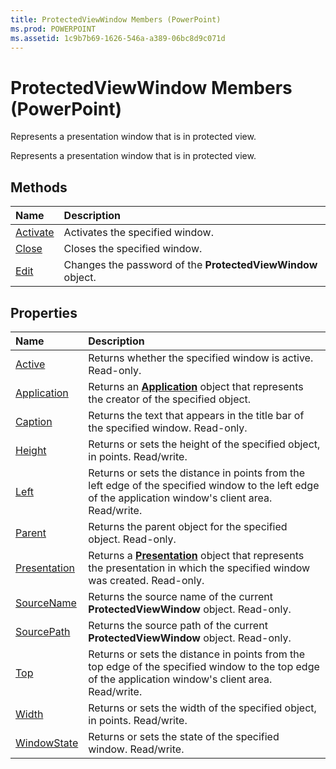 ```yaml
---
title: ProtectedViewWindow Members (PowerPoint)
ms.prod: POWERPOINT
ms.assetid: 1c9b7b69-1626-546a-a389-06bc8d9c071d
---
```



# ProtectedViewWindow Members (PowerPoint)
Represents a presentation window that is in protected view.

Represents a presentation window that is in protected view.


## Methods



|**Name**|**Description**|
|:-----|:-----|
|[Activate](protectedviewwindow-activate-method-powerpoint.md)|Activates the specified window.|
|[Close](protectedviewwindow-close-method-powerpoint.md)|Closes the specified window.|
|[Edit](protectedviewwindow-edit-method-powerpoint.md)|Changes the password of the  **ProtectedViewWindow** object.|

## Properties



|**Name**|**Description**|
|:-----|:-----|
|[Active](protectedviewwindow-active-property-powerpoint.md)|Returns whether the specified window is active. Read-only.|
|[Application](protectedviewwindow-application-property-powerpoint.md)|Returns an  **[Application](application-object-powerpoint.md)** object that represents the creator of the specified object.|
|[Caption](protectedviewwindow-caption-property-powerpoint.md)|Returns the text that appears in the title bar of the specified window. Read-only.|
|[Height](protectedviewwindow-height-property-powerpoint.md)|Returns or sets the height of the specified object, in points. Read/write.|
|[Left](protectedviewwindow-left-property-powerpoint.md)|Returns or sets the distance in points from the left edge of the specified window to the left edge of the application window's client area. Read/write.|
|[Parent](protectedviewwindow-parent-property-powerpoint.md)|Returns the parent object for the specified object. Read-only.|
|[Presentation](protectedviewwindow-presentation-property-powerpoint.md)|Returns a  **[Presentation](presentation-object-powerpoint.md)** object that represents the presentation in which the specified window was created. Read-only.|
|[SourceName](protectedviewwindow-sourcename-property-powerpoint.md)|Returns the source name of the current  **ProtectedViewWindow** object. Read-only.|
|[SourcePath](protectedviewwindow-sourcepath-property-powerpoint.md)|Returns the source path of the current  **ProtectedViewWindow** object. Read-only.|
|[Top](protectedviewwindow-top-property-powerpoint.md)|Returns or sets the distance in points from the top edge of the specified window to the top edge of the application window's client area. Read/write.|
|[Width](protectedviewwindow-width-property-powerpoint.md)|Returns or sets the width of the specified object, in points. Read/write.|
|[WindowState](protectedviewwindow-windowstate-property-powerpoint.md)|Returns or sets the state of the specified window. Read/write.|

